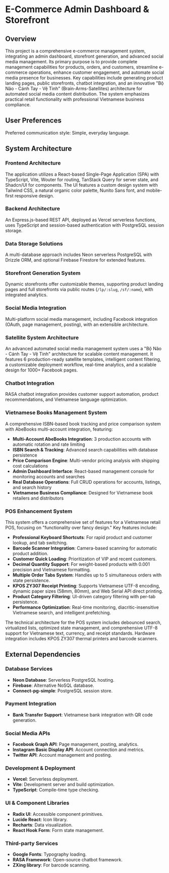 # E-Commerce Admin Dashboard & Storefront

## Overview
This project is a comprehensive e-commerce management system, integrating an admin dashboard, storefront generation, and advanced social media management. Its primary purpose is to provide complete management capabilities for products, orders, and customers, streamline e-commerce operations, enhance customer engagement, and automate social media presence for businesses. Key capabilities include generating product landing pages, public storefronts, chatbot integration, and an innovative "Bộ Não - Cánh Tay - Vệ Tinh" (Brain-Arms-Satellites) architecture for automated social media content distribution. The system emphasizes practical retail functionality with professional Vietnamese business compliance.

## User Preferences
Preferred communication style: Simple, everyday language.

## System Architecture

### Frontend Architecture
The application utilizes a React-based Single-Page Application (SPA) with TypeScript, Vite, Wouter for routing, TanStack Query for server state, and Shadcn/UI for components. The UI features a custom design system with Tailwind CSS, a natural organic color palette, Nunito Sans font, and mobile-first responsive design.

### Backend Architecture
An Express.js-based REST API, deployed as Vercel serverless functions, uses TypeScript and session-based authentication with PostgreSQL session storage.

### Data Storage Solutions
A multi-database approach includes Neon serverless PostgreSQL with Drizzle ORM, and optional Firebase Firestore for extended features.

### Storefront Generation System
Dynamic storefronts offer customizable themes, supporting product landing pages and full storefronts via public routes (`/lp/:slug`, `/sf/:name`), with integrated analytics.

### Social Media Integration
Multi-platform social media management, including Facebook integration (OAuth, page management, posting), with an extensible architecture.

### Satellite System Architecture
An advanced automated social media management system uses a "Bộ Não - Cánh Tay - Vệ Tinh" architecture for scalable content management. It features 6 production-ready satellite templates, intelligent content filtering, a customizable deployment workflow, real-time analytics, and a scalable design for 1000+ Facebook pages.

### Chatbot Integration
RASA chatbot integration provides customer support automation, product recommendations, and Vietnamese language optimization.

### Vietnamese Books Management System
A comprehensive ISBN-based book tracking and price comparison system with AbeBooks multi-account integration, featuring:
- **Multi-Account AbeBooks Integration**: 3 production accounts with automatic rotation and rate limiting
- **ISBN Search & Tracking**: Advanced search capabilities with database persistence
- **Price Comparison Engine**: Multi-vendor pricing analysis with shipping cost calculations
- **Admin Dashboard Interface**: React-based management console for monitoring accounts and searches
- **Real Database Operations**: Full CRUD operations for accounts, listings, and search history
- **Vietnamese Business Compliance**: Designed for Vietnamese book retailers and distributors

### POS Enhancement System
This system offers a comprehensive set of features for a Vietnamese retail POS, focusing on "functionality over fancy design." Key features include:
- **Professional Keyboard Shortcuts**: For rapid product and customer lookup, and tab switching.
- **Barcode Scanner Integration**: Camera-based scanning for automatic product addition.
- **Customer Quick Loading**: Prioritization of VIP and recent customers.
- **Decimal Quantity Support**: For weight-based products with 0.001 precision and Vietnamese formatting.
- **Multiple Order Tabs System**: Handles up to 5 simultaneous orders with state persistence.
- **KPOS ZY307 Receipt Printing**: Supports Vietnamese UTF-8 encoding, dynamic paper sizes (58mm, 80mm), and Web Serial API direct printing.
- **Product Category Filtering**: UI-driven category filtering with per-tab persistence.
- **Performance Optimization**: Real-time monitoring, diacritic-insensitive Vietnamese search, and intelligent prefetching.

The technical architecture for the POS system includes debounced search, virtualized lists, optimized state management, and comprehensive UTF-8 support for Vietnamese text, currency, and receipt standards. Hardware integration includes KPOS ZY307 thermal printers and barcode scanners.

## External Dependencies

### Database Services
- **Neon Database**: Serverless PostgreSQL hosting.
- **Firebase**: Alternative NoSQL database.
- **Connect-pg-simple**: PostgreSQL session store.

### Payment Integration
- **Bank Transfer Support**: Vietnamese bank integration with QR code generation.

### Social Media APIs
- **Facebook Graph API**: Page management, posting, analytics.
- **Instagram Basic Display API**: Account connection and metrics.
- **Twitter API**: Account management and posting.

### Development & Deployment
- **Vercel**: Serverless deployment.
- **Vite**: Development server and build optimization.
- **TypeScript**: Compile-time type checking.

### UI & Component Libraries
- **Radix UI**: Accessible component primitives.
- **Lucide React**: Icon library.
- **Recharts**: Data visualization.
- **React Hook Form**: Form state management.

### Third-party Services
- **Google Fonts**: Typography loading.
- **RASA Framework**: Open-source chatbot framework.
- **ZXing library**: For barcode scanning.